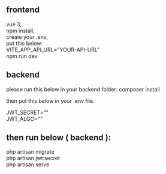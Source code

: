 frontend
---
vue 3, <br />
npm install, <br />
create your .env, <br />
put this below: <br />
VITE_APP_API_URL="YOUR-API-URL" <br />
npm run dev

backend
---
please run this below in your backend folder:
composer install

then put this below in your .env file.

JWT_SECRET="" <br />
JWT_ALGO="" <br />

then run below ( backend ):
---
php artisan migrate <br />
php artisan jwt:secret <br />
php artisan serve

